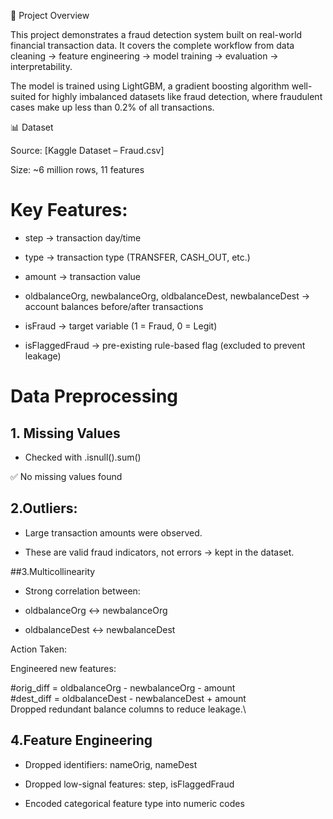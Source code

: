 📌 Project Overview

This project demonstrates a fraud detection system built on real-world financial transaction data. It covers the complete workflow from data cleaning → feature engineering → model training → evaluation → interpretability.

The model is trained using LightGBM, a gradient boosting algorithm well-suited for highly imbalanced datasets like fraud detection, where fraudulent cases make up less than 0.2% of all transactions.

📊 Dataset

Source: [Kaggle Dataset – Fraud.csv]

Size: ~6 million rows, 11 features

# Key Features:

- step → transaction day/time

* type → transaction type (TRANSFER, CASH_OUT, etc.)

+ amount → transaction value

+ oldbalanceOrg, newbalanceOrg, oldbalanceDest, newbalanceDest → account balances before/after transactions

+ isFraud → target variable (1 = Fraud, 0 = Legit)

+ isFlaggedFraud → pre-existing rule-based flag (excluded to prevent leakage)

# Data Preprocessing
## 1. Missing Values

- Checked with .isnull().sum()

✅ No missing values found

## 2.Outliers:

- Large transaction amounts were observed.

- These are valid fraud indicators, not errors → kept in the dataset.

##3.Multicollinearity

- Strong correlation between:

- oldbalanceOrg ↔ newbalanceOrg

- oldbalanceDest ↔ newbalanceDest

Action Taken:

Engineered new features:

#orig_diff = oldbalanceOrg - newbalanceOrg - amount\
#dest_diff = oldbalanceDest - newbalanceDest + amount\
Dropped redundant balance columns to reduce leakage.\

## 4.Feature Engineering

- Dropped identifiers: nameOrig, nameDest

- Dropped low-signal features: step, isFlaggedFraud

- Encoded categorical feature type into numeric codes

